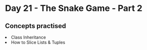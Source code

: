<h1>Day 21 - The Snake Game - Part 2</h1>
<h2>Concepts practised</h2>
<li>Class Inheritance
<li>How to Slice Lists & Tuples
